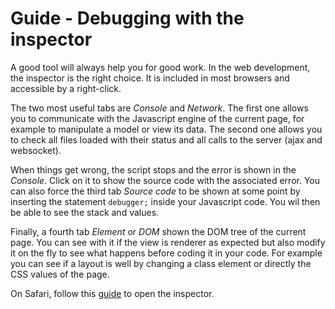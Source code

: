 # Guide - Debugging with the inspector

A good tool will always help you for good work. In the web development, the inspector is the right choice. It is included in most browsers and accessible by a right-click.

The two most useful tabs are *Console* and *Network*. The first one allows you to communicate with the Javascript engine of the current page, for example to manipulate a model or view its data. The second one allows you to check all files loaded with their status and all calls to the server (ajax and websocket).

When things get wrong, the script stops and the error is shown in the *Console*. Click on it to show the source code with the associated error. You can also force the third tab *Source code* to be shown at some point by inserting the statement `debugger;` inside your Javascript code. You wil then be able to see the stack and values.

Finally, a fourth tab *Element* or *DOM* shown the DOM tree of the current page. You can see with it if the view is renderer as expected but also modify it on the fly to see what happens before coding it in your code. For example you can see if a layout is well by changing a class element or directly the CSS values of the page.

On Safari, follow this [guide](https://support.apple.com/fr-ch/guide/safari/use-the-safari-develop-menu-sfri20948/mac) to open the inspector.
